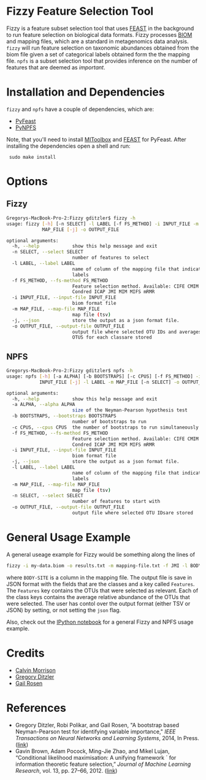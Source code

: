 # Fizzy Feature Selection Tool

Fizzy is a feature subset selection tool that uses [FEAST](http://www.cs.man.ac.uk/~gbrown/fstoolbox/) in the background to run feature selection on biological data formats. Fizzy processes [BIOM](http://biom-format.org/) and mapping files, which are a standard in metagenomics data analysis. `fizzy` will run feature selection on taxonomic abundances obtained from the biom file given a set of categorical labels obtained form the the mapping file.  `npfs` is a subset selection tool that provides inference on the number of features that are deemed as *important*. 

# Installation and Dependencies

`fizzy` and `npfs` have a couple of dependencies, which are:
* [PyFeast](https://github.com/EESI/PyFeast) 
* [PyNPFS](https://github.com/EESI/py-npfs)

Note, that you'll need to install [MIToolbox](https://github.com/Craigacp/MIToolbox) and [FEAST](https://github.com/Craigacp/FEAST) for PyFeast. After installing the dependencies open a shell and run: 
```shell
 sudo make install
```

# Options 

## Fizzy 
```bash
Gregorys-MacBook-Pro-2:Fizzy gditzler$ fizzy -h
usage: fizzy [-h] [-n SELECT] -l LABEL [-f FS_METHOD] -i INPUT_FILE -m
             MAP_FILE [-j] -o OUTPUT_FILE

optional arguments:
  -h, --help            show this help message and exit
  -n SELECT, --select SELECT
                        number of features to select
  -l LABEL, --label LABEL
                        name of column of the mapping file that indicates the
                        labels
  -f FS_METHOD, --fs-method FS_METHOD
                        Feature selection method. Available: CIFE CMIM CondMI
                        Condred ICAP JMI MIM MIFS mRMR
  -i INPUT_FILE, --input-file INPUT_FILE
                        biom format file
  -m MAP_FILE, --map-file MAP_FILE
                        map file (tsv)
  -j, --json            store the output as a json format file.
  -o OUTPUT_FILE, --output-file OUTPUT_FILE
                        output file where selected OTU IDs and averages of the
                        OTUS for each classare stored
```

## NPFS
```bash
Gregorys-MacBook-Pro-2:Fizzy gditzler$ npfs -h
usage: npfs [-h] [-a ALPHA] [-b BOOTSTRAPS] [-c CPUS] [-f FS_METHOD] -i
            INPUT_FILE [-j] -l LABEL -m MAP_FILE [-n SELECT] -o OUTPUT_FILE

optional arguments:
  -h, --help            show this help message and exit
  -a ALPHA, --alpha ALPHA
                        size of the Neyman-Pearson hypothesis test
  -b BOOTSTRAPS, --bootstraps BOOTSTRAPS
                        number of bootstraps to run
  -c CPUS, --cpus CPUS  the number of bootstraps to run simultaneously
  -f FS_METHOD, --fs-method FS_METHOD
                        Feature selection method. Available: CIFE CMIM CondMI
                        Condred ICAP JMI MIM MIFS mRMR
  -i INPUT_FILE, --input-file INPUT_FILE
                        biom format file
  -j, --json            store the output as a json format file.
  -l LABEL, --label LABEL
                        name of column of the mapping file that indicates the
                        labels
  -m MAP_FILE, --map-file MAP_FILE
                        map file (tsv)
  -n SELECT, --select SELECT
                        number of features to start with
  -o OUTPUT_FILE, --output-file OUTPUT_FILE
                        output file where selected OTU IDsare stored 
```

# General Usage Example

A general useage example for Fizzy would be something along the lines of
```bash
fizzy -i my-data.biom -o results.txt -m mapping-file.txt -f JMI -l BODY-SITE -n 100
```
where `BODY-SITE` is a column in the mapping file. The output file is save in JSON format with the fields that are the classes and a key called `Features`. The `Features` key contains the OTUs that were selected as relevant. Each of the class keys contains the average relative abundance of the OTUs that were selected. The user has contol over the output format (either TSV or JSON) by setting, or not setting the `json` flag. 

Also, check out the [IPython notebook](http://nbviewer.ipython.org/github/EESI/Fizzy/blob/master/test/Fizzy-Notebook.ipynb) for a general Fizzy and NPFS usage example. 

# Credits

* [Calvin Morrison](http://mutantturkey.com/)
* [Gregory Ditzler](http://gregoryditzler.com)
* [Gail Rosen](http://www.ece.drexel.edu/gailr/) 

# References 

* Gregory Ditzler, Robi Polikar, and Gail Rosen, "A bootstrap based Neyman-Pearson test for identifying variable importance," *IEEE Transactions on Neural Networks and Learning Systems*, 2014, In Press. ([link](http://ieeexplore.ieee.org/xpl/articleDetails.jsp?arnumber=6823119))
* Gavin Brown, Adam Pocock, Ming-Jie Zhao, and Mikel Lujan, “Conditional likelihood maximisation: A unifying framework ´
for information theoretic feature selection,” *Journal of Machine Learning Research*, vol. 13, pp. 27–66, 2012. ([link](http://jmlr.org/papers/v13/brown12a.html))
